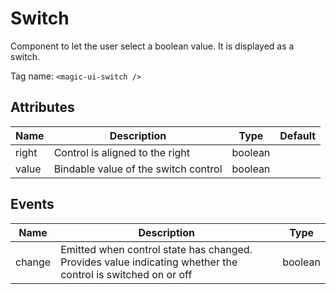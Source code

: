 # Switch

Component to let the user select a boolean value. It is displayed as a
switch.

Tag name: `<magic-ui-switch />`

## Attributes

| Name  | Description                          | Type    | Default |
| ----- | ------------------------------------ | ------- | ------- |
| right | Control is aligned to the right      | boolean |
| value | Bindable value of the switch control | boolean |

## Events

| Name   | Description                                                                                                 | Type    |
| ------ | ----------------------------------------------------------------------------------------------------------- | ------- |
| change | Emitted when control state has changed. Provides value indicating whether the control is switched on or off | boolean |
